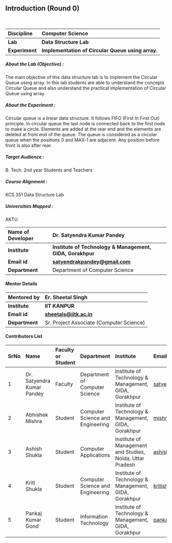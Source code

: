 ## Introduction (Round 0)
<br>

<b>Discipline | <b>Computer Science
:--|:--|
<b> Lab | <b> Data Structure Lab
<b> Experiment|     <b> Implementation of Circular Queue using array.

<h5> About the Lab (Objective) : </h5>

The main objective of this data structure lab is to implement the Circular Queue using array. In this lab students are able to understand the concepts Circular Queue and also understand the practical implementation of Circular Queue using array.

<h5> About the Experiment : </h5>
Circular queue is a linear data structure. It follows FIFO (First In First Out) principle. In circular queue the last node is connected back to the first node to make a circle.  Elements are added at the rear end and the elements are deleted at front end of the queue. The queue is considered as a circular queue when the positions 0 and MAX-1 are adjacent. Any position before front is also after rear.
<h5> Target Audience : </h5>

B. Tech. 2nd year Students and Teachers

<h5> Course Alignment : </h5>

KCS 351 Data Structure Lab

<h5> Universities Mapped : </h5>

AKTU

<b>Name of Developer | <b> Dr. Satyendra Kumar Pandey
:--|:--|
<b> Institute | <b> Institute of Technology & Management, GIDA, Gorakhpur
<b> Email id|     <b> satyendrakpandey@gmail.com
<b> Department | Department of Computer Science

#### Mentor Details

<b>Mentored by | <b> Er. Sheetal Singh
:--|:--|
<b> Institute | <b> IIT KANPUR
<b> Email id|     <b> sheetals@iitk.ac.in
<b> Department | Sr. Project Associate (Computer Science) 

#### Contributors List

SrNo | Name | Faculty or Student | Department| Institute | Email id
:--|:--|:--|:--|:--|:--|
1 | Dr. Satyendra Kumar Pandey | Faculty | Department of Computer Science | Institute of Technology & Management, GIDA, Gorakhpur | satyendrakpandey@gmail.com
2 | Abhishek Mishra | Student | Computer Science and Engineering | Institute of Technology & Management, GIDA, Gorakhpur |mishraabhi8924@gmail.com
3 | Ashish Shukla | Student | Computer Applications| Institute of Management  and Studies, Noida, Uttar Pradesh | ashishgkp22@yahoo.com
4 | Kriti Shukla | Student | Computer Science and Engineering | Institute of Technology & Management, GIDA, Gorakhpur | kritishukla2019@gmail.com
5 | Pankaj Kumar Gond | Student | Information Technology | Institute of Technology & Management, GIDA, Gorakhpur | pankajkumargond79@gmail.com


<br> </b>
